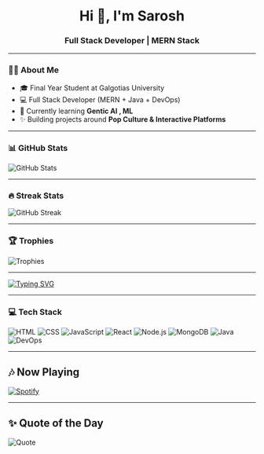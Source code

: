 <h1 align="center">Hi 👋, I'm Sarosh</h1>
<h3 align="center">Full Stack Developer | MERN Stack </h3>

---

### 👨‍💻 About Me
- 🎓 Final Year Student at Galgotias University  
- 💻 Full Stack Developer (MERN + Java + DevOps)  
- 🚀 Currently learning **Gentic AI , ML**  
- ✨ Building projects around **Pop Culture & Interactive Platforms**  

---

### 📊 GitHub Stats
![GitHub Stats](https://github-readme-stats.vercel.app/api?username=MANSOOBKHAN&show_icons=true&theme=radical)

---

### 🔥 Streak Stats
![GitHub Streak](https://streak-stats.demolab.com?user=MANSOOBKHAN&theme=radical&border_radius=10)

---

### 🏆 Trophies
![Trophies](https://github-profile-trophy.vercel.app/?username=MANSOOBKHAN&theme=radical&no-frame=true&no-bg=true&margin-w=15)


---

[![Typing SVG](https://readme-typing-svg.herokuapp.com?font=Fira+Code&pause=1000&color=F70000&width=435&lines=Full+Stack+Developer;MERN+Stack+Specialist;Love+to+Build+Cool+Projects)](https://git.io/typing-svg)


---

### 💻 Tech Stack
![HTML](https://img.shields.io/badge/HTML5-E34F26?style=for-the-badge&logo=html5&logoColor=white)
![CSS](https://img.shields.io/badge/CSS3-1572B6?style=for-the-badge&logo=css3&logoColor=white)
![JavaScript](https://img.shields.io/badge/JavaScript-F7DF1E?style=for-the-badge&logo=javascript&logoColor=black)
![React](https://img.shields.io/badge/React-20232A?style=for-the-badge&logo=react&logoColor=61DAFB)
![Node.js](https://img.shields.io/badge/Node.js-43853D?style=for-the-badge&logo=node-dot-js&logoColor=white)
![MongoDB](https://img.shields.io/badge/MongoDB-4EA94B?style=for-the-badge&logo=mongodb&logoColor=white)
![Java](https://img.shields.io/badge/Java-ED8B00?style=for-the-badge&logo=openjdk&logoColor=white)
![DevOps](https://img.shields.io/badge/DevOps-0A0FFF?style=for-the-badge&logo=azuredevops&logoColor=white)


---

## 🎶 Now Playing  

[![Spotify](https://novatorem.vercel.app/api/spotify)](https://open.spotify.com/user/31v2ck2p5ocdt7bnf75l5vhtwsxi)

---
## ✨ Quote of the Day  
![Quote](https://quotes-github-readme.vercel.app/api?type=horizontal&theme=radical)

